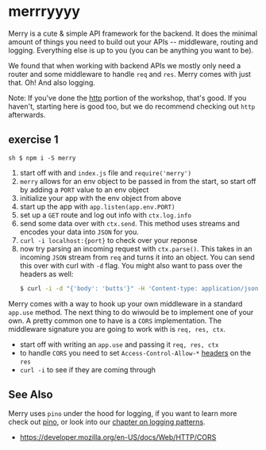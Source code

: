 # merrryyyy

Merry is a cute & simple API framework for the backend. It does the minimal
amount of things you need to build out your APIs -- middleware, routing and
logging. Everything else is up to you (you can be anything you want to be).

We found that when working with backend APIs we mostly only need a router and
some middleware to handle `req` and `res`. Merry comes with just that. Oh! And
also logging.

Note: If you've done the [http](/simple-http) portion of the workshop, that's good. If you
haven't, starting here is good too, but we do recommend checking out `http`
afterwards.

## exercise 1

```sh $ npm i -S merry ```

1. start off with and `index.js` file and `require('merry')`
2. `merry` allows for an env object to be passed in from the start, so start
   off by adding a `PORT` value to an env object
3. initialize your app with the env object from above
4. start up the app with `app.listen(app.env.PORT)`
5. set up a `GET` route and log out info with `ctx.log.info`
6. send some data over with `ctx.send`. This method uses streams and encodes
   your data into `JSON` for you.
7. `curl -i localhost:{port}` to check over your reponse
8. now try parsing an incoming request with `ctx.parse()`. This takes in an
   incoming `JSON` stream from `req` and turns it into an object. You can send
   this over with curl with `-d` flag. You might also want to pass over the
   headers as well:
    ```sh
    $ curl -i -d "{'body': 'butts'}" -H 'Content-type: application/json' localhost:{port}
    ```

Merry comes with a way to hook up your own middleware in a standard `app.use`
method. The next thing to do wiwould be to implement one of your own. A pretty
common one to have is a `CORS` implementation. The middleware signature you are
going to work with is  `req, res, ctx`.

- start off with writing an `app.use` and passing it `req, res, ctx`
- to handle `CORS` you need to set `Access-Control-Allow-*`
  [headers](https://developer.mozilla.org/en-US/docs/Web/HTTP/CORS) on the
  `res`
- `curl -i` to see if they are coming through

## See Also 
Merry uses `pino` under the hood for logging, if you want to learn more check
out [pino](github.com/pinojs/pino), or look into our [chapter on logging
patterns](./logging).

- https://developer.mozilla.org/en-US/docs/Web/HTTP/CORS
